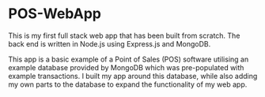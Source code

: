 # POS-WebApp
This is my first full stack web app that has been built from scratch. The back end is written in Node.js using Express.js and MongoDB.

This app is a basic example of a Point of Sales (POS) software utilising an example database provided by MongoDB which was pre-populated with example transactions. I built my app around this database, while also adding my own parts to the database to expand the functionality of my web app.
